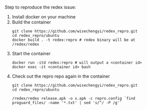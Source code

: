 Step to reproduce the redex issue:

1. Install docker on your machine
2. Build the container
    ```
    git clone https://github.com/wisechengyi/redex_repro.git
    cd redex_repro/ubuntu
    docker build . -t redex:repro # redex binary will be at /redex/redex
    ```
3. Start the container
    ```
    docker run -itd redex:repro # will output a <container id>
    docker exec -it <container id> bash
    ```
4. Check out the repro repo again in the container
    ```
    git clone https://github.com/wisechengyi/redex_repro.git
    cd redex_repro/ubuntu
    
    /redex/redex release.apk -o x.apk -c repro.config `find proguard_files/ -name '*.txt' | sed 's/^/ -P /g'` 
    ```
